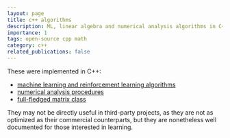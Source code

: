 ```yaml
---
layout: page
title: c++ algorithms
description: ML, linear algebra and numerical analysis algorithms in C++
importance: 1
tags: open-source cpp math
category: c++
related_publications: false
---
```


These were implemented in C++:

- [machine learning and reinforcement learning algorithms](http://douglasrizzo.com.br/machine_learning/)
- [numerical analysis procedures](http://douglasrizzo.com.br/numerical_analysis/)
- [full-fledged matrix class](http://douglasrizzo.com.br/matrix/)

They may not be directly useful in third-party projects, as they are not as optimized as their commercial counterparts, but they are nonetheless well documented for those interested in learning.
